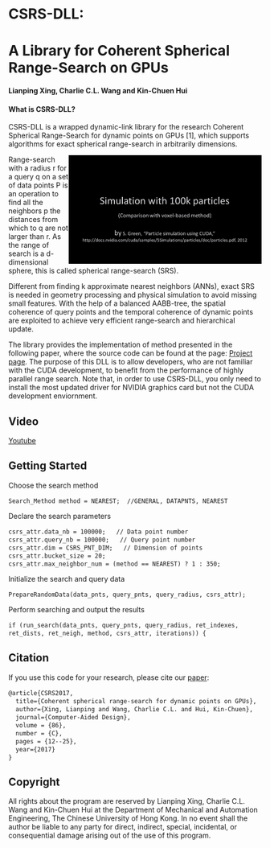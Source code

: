 # CSRS-DLL:
# A Library for Coherent Spherical Range-Search on GPUs
#### Lianping Xing, Charlie C.L. Wang and Kin-Chuen Hui


#### What is CSRS-DLL? 
CSRS-DLL is a wrapped dynamic-link library for the research Coherent Spherical Range-Search for dynamic points on GPUs [1], which supports algorithms for exact spherical range-search in arbitrarily dimensions.

<img src='img/CSRS.gif' align="right" width=384>

Range-search with a radius r for a query q on a set of data points P is an operation to find all the neighbors p the distances from which to q are not larger than r. As the range of search is a d-dimensional sphere, this is called spherical range-search (SRS).

Different from finding k approximate nearest neighbors (ANNs), exact SRS is needed in geometry processing and physical simulation to avoid missing small features. With the help of a balanced AABB-tree, the spatial coherence of query points and the temporal coherence of dynamic points are exploited to achieve very efficient range-search and hierarchical update.

The library provides the implementation of method presented in the following paper, where the source code can be found at the page: [Project page](http://www.mae.cuhk.edu.hk/~cwang/Projects/CSRSProj.htm). The purpose of this DLL is to allow developers, who are not familiar with the CUDA development, to benefit from the performance of highly parallel range search. Note that, in order to use CSRS-DLL, you only need to install the most updated driver for NVIDIA graphics card but not the CUDA development enviornment.


## Video
[Youtube](https://youtu.be/LTMe5je9beE) 

## Getting Started
Choose the search method
```
Search_Method method = NEAREST;	 //GENERAL, DATAPNTS, NEAREST
```
Declare the search parameters
```
csrs_attr.data_nb = 100000;   // Data point number
csrs_attr.query_nb = 100000;   // Query point number
csrs_attr.dim = CSRS_PNT_DIM;   // Dimension of points
csrs_attr.bucket_size = 20;
csrs_attr.max_neighbor_num = (method == NEAREST) ? 1 : 350;
```
Initialize the search and query data
```
PrepareRandomData(data_pnts, query_pnts, query_radius, csrs_attr);
```
Perform searching and output the results
```
if (run_search(data_pnts, query_pnts, query_radius, ret_indexes, ret_dists, ret_neigh, method, csrs_attr, iterations)) {
```




## Citation
If you use this code for your research, please cite our [paper](https://www.sciencedirect.com/science/article/pii/S0010448517300106?via%3Dihub):

```
@article{CSRS2017,
  title={Coherent spherical range-search for dynamic points on GPUs},
  author={Xing, Lianping and Wang, Charlie C.L. and Hui, Kin-Chuen},
  journal={Computer-Aided Design},
  volume = {86},
  number = {C},
  pages = {12--25},
  year={2017}
}
```




## Copyright
All rights about the program are reserved by Lianping Xing, Charlie C.L. Wang and Kin-Chuen Hui at the Department of Mechanical and Automation Engineering, The Chinese University of Hong Kong. In no event shall the author be liable to any party for direct, indirect, special, incidental, or consequential damage arising out of the use of this program.
